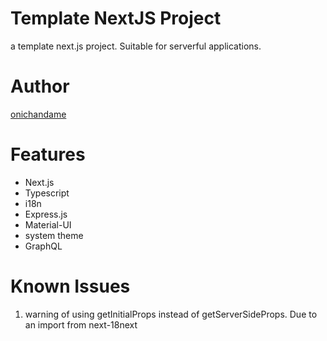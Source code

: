 # Template NextJS Project

a template next.js project. Suitable for serverful applications.

# Author

[onichandame](https://github.com/onichandame)

# Features

- Next.js
- Typescript
- i18n
- Express.js
- Material-UI
- system theme
- GraphQL

# Known Issues

1. warning of using getInitialProps instead of getServerSideProps. Due to an import from next-18next

